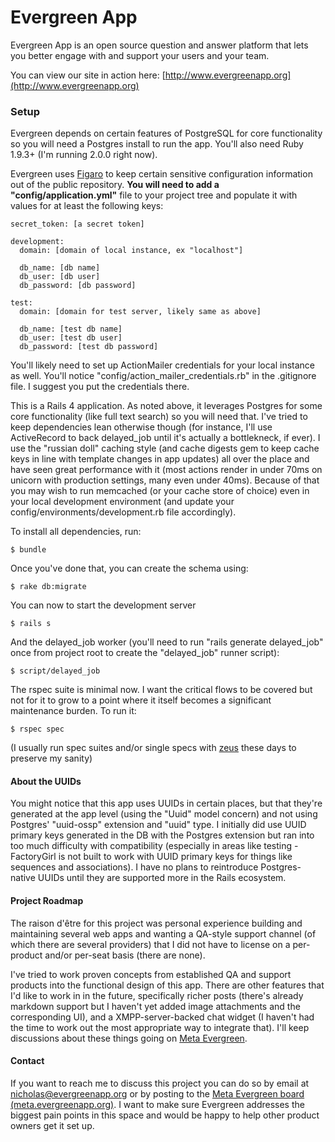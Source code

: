 Evergreen App
=============

Evergreen App is an open source question and answer platform that lets you better engage with and support your users and your team.

You can view our site in action here: [http://www.evergreenapp.org](http://www.evergreenapp.org)

### Setup
Evergreen depends on certain features of PostgreSQL for core functionality
so you will need a Postgres install to run the app. You'll also
need Ruby 1.9.3+ (I'm running 2.0.0 right now).

Evergreen uses [Figaro](https://github.com/laserlemon/figaro) to keep certain sensitive configuration information out of the public repository. 
**You will need to add a "config/application.yml"** file to your project tree
and populate it with values for at least the following keys:

    secret_token: [a secret token]

    development:
      domain: [domain of local instance, ex "localhost"]

      db_name: [db name]
      db_user: [db user]
      db_password: [db password]

    test:
      domain: [domain for test server, likely same as above]

      db_name: [test db name]
      db_user: [test db user]
      db_password: [test db password]

You'll likely need to set up ActionMailer credentials for your local 
instance as well. You'll notice "config/action\_mailer\_credentials.rb"
in the .gitignore file. I suggest you put the credentials there.  


This is a Rails 4 application. As noted above, it leverages Postgres for some core functionality (like full text search) so you will need that. 
I've tried to keep dependencies lean otherwise though (for instance,
I'll use ActiveRecord to back delayed\_job until it's actually
a bottlekneck, if ever). I use the "russian doll" caching style (and cache
digests gem to keep cache keys in line with template changes in app updates)
all over the place and have seen great performance with it (most actions
render in under 70ms on unicorn with production settings, many even under 40ms). 
Because of that you may wish to run memcached (or your cache store of choice)
even in your local development environment (and update your config/environments/development.rb
file accordingly).

To install all dependencies, run:

    $ bundle

Once you've done that, you can create the schema using:

    $ rake db:migrate

You can now to start the development server

    $ rails s

And the delayed\_job worker (you'll need to run "rails generate delayed_job" once from project root to create the "delayed\_job" runner script):
    
    $ script/delayed_job

The rspec suite is minimal now. I want the critical flows to 
be covered but not for it to grow to a point where it itself
becomes a significant maintenance burden. To run it:

    $ rspec spec

(I usually run spec suites and/or single specs with
[zeus](https://github.com/burke/zeus) these days to preserve my sanity)


#### About the UUIDs
You might notice that this app uses UUIDs in certain places, but that 
they're generated at the app level (using the "Uuid" model concern)
and not using Postgres' "uuid-ossp" extension and "uuid" type. I initially did use UUID primary keys
generated in the DB with the Postgres extension but ran into too much 
difficulty with compatibility (especially in areas like testing - 
FactoryGirl is not built to work with UUID primary keys for things like
sequences and associations). I have no plans to reintroduce Postgres-native
UUIDs until they are supported more in the Rails ecosystem.

#### Project Roadmap
The raison d'être for this project was personal experience
building and maintaining several web apps
and wanting a QA-style support channel 
(of which there are several providers)
that I did not have to
license on a per-product and/or per-seat basis 
(there are none). 

I've tried to work proven concepts from established QA 
and support products into the functional design of this app.
There are other features that I'd like to work in in the future,
specifically richer posts (there's already markdown support but I 
haven't yet added image attachments and the corresponding UI),
and a XMPP-server-backed chat widget (I haven't had the time
to work out the most appropriate way to integrate that).
I'll keep discussions about these things going on 
[Meta Evergreen](http://evergreenapp.org/meta).

#### Contact
If you want to reach me to discuss this project you can 
do so by email at nicholas@evergreenapp.org or by posting
to the [Meta Evergreen board (meta.evergreenapp.org)](meta.evergreenapp.org). I want 
to make sure Evergreen addresses the biggest pain points in this space 
and would be happy to help other product owners get it set up.